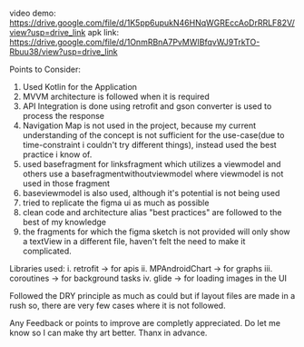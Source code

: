 video demo: https://drive.google.com/file/d/1K5pp6upukN46HNqWGREccAoDrRRLF82V/view?usp=drive_link
apk link: https://drive.google.com/file/d/1OnmRBnA7PvMWIBfqvWJ9TrkTO-Rbuu38/view?usp=drive_link

Points to Consider:
1. Used Kotlin for the Application
2. MVVM architecture is followed when it is required
3. API Integration is done using retrofit and gson converter is used to process the response
4. Navigation Map is not used in the project, because my current understanding of the concept is not sufficient for the use-case(due to time-constraint i couldn't try different things),
   instead used the best practice i know of.
5. used basefragment for linksfragment which utilizes a viewmodel and others use a basefragmentwithoutviewmodel where viewmodel is not used in those fragment
6. baseviewmodel  is also used, although it's  potential is not being used
7. tried to replicate the figma ui as much as possible
8. clean code and architecture alias "best practices" are followed to the best of my knowledge
9. the fragments for which the figma sketch is not provided will only show a textView in a different file, haven't felt the
   need to make it complicated.


Libraries used:
i. retrofit -> for apis
ii. MPAndroidChart -> for graphs
iii. coroutines -> for background tasks
iv. glide -> for loading images in the UI

Followed the DRY principle as much as could but if layout files are made in a rush so, there are very few cases where
it is not followed.

Any Feedback or points to improve are completly appreciated. Do let me know so I can make thy art better.
Thanx in advance.
